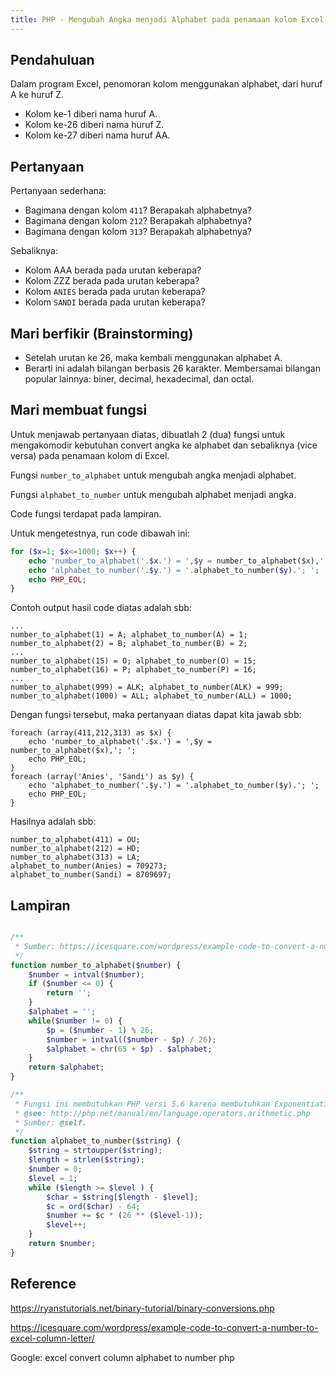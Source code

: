 ```yaml
---
title: PHP - Mengubah Angka menjadi Alphabet pada penamaan kolom Excel (vice versa)
---
```


## Pendahuluan

Dalam program Excel, penomoran kolom menggunakan alphabet, dari huruf A ke huruf Z.

 - Kolom ke-1 diberi nama huruf A.
 - Kolom ke-26 diberi nama huruf Z.
 - Kolom ke-27 diberi nama huruf AA.

## Pertanyaan

Pertanyaan sederhana:

 - Bagimana dengan kolom `411`? Berapakah alphabetnya?
 - Bagimana dengan kolom `212`? Berapakah alphabetnya?
 - Bagimana dengan kolom `313`? Berapakah alphabetnya?

Sebaliknya:

 - Kolom AAA berada pada urutan keberapa?
 - Kolom ZZZ berada pada urutan keberapa?
 - Kolom `ANIES` berada pada urutan keberapa?
 - Kolom `SANDI` berada pada urutan keberapa?

## Mari berfikir (Brainstorming)

 - Setelah urutan ke 26, maka kembali menggunakan alphabet A.
 - Berarti ini adalah bilangan berbasis 26 karakter. Membersamai bilangan popular lainnya: biner, decimal, hexadecimal, dan octal.

## Mari membuat fungsi

Untuk menjawab pertanyaan diatas, dibuatlah 2 (dua) fungsi untuk mengakomodir 
kebutuhan convert angka ke alphabet dan sebaliknya (vice versa) pada penamaan
kolom di Excel.

Fungsi `number_to_alphabet` untuk mengubah angka menjadi alphabet.

Fungsi `alphabet_to_number` untuk mengubah alphabet menjadi angka.

Code fungsi terdapat pada lampiran.

Untuk mengetestnya, run code dibawah ini:

```php
for ($x=1; $x<=1000; $x++) {
    echo 'number_to_alphabet('.$x.') = ',$y = number_to_alphabet($x),'; ';
    echo 'alphabet_to_number('.$y.') = '.alphabet_to_number($y).'; ';
    echo PHP_EOL;
}
```

Contoh output hasil code diatas adalah sbb:

```
...
number_to_alphabet(1) = A; alphabet_to_number(A) = 1;
number_to_alphabet(2) = B; alphabet_to_number(B) = 2;
...
number_to_alphabet(15) = O; alphabet_to_number(O) = 15;
number_to_alphabet(16) = P; alphabet_to_number(P) = 16;
...
number_to_alphabet(999) = ALK; alphabet_to_number(ALK) = 999;
number_to_alphabet(1000) = ALL; alphabet_to_number(ALL) = 1000;
```

Dengan fungsi tersebut, maka pertanyaan diatas dapat kita jawab sbb:

```
foreach (array(411,212,313) as $x) {    
    echo 'number_to_alphabet('.$x.') = ',$y = number_to_alphabet($x),'; ';    
    echo PHP_EOL;
}
foreach (array('Anies', 'Sandi') as $y) {        
    echo 'alphabet_to_number('.$y.') = '.alphabet_to_number($y).'; ';
    echo PHP_EOL;
}
```

Hasilnya adalah sbb:

```
number_to_alphabet(411) = OU;
number_to_alphabet(212) = HD;
number_to_alphabet(313) = LA;
alphabet_to_number(Anies) = 709273;
alphabet_to_number(Sandi) = 8709697;
```


## Lampiran

```php

/**
 * Sumber: https://icesquare.com/wordpress/example-code-to-convert-a-number-to-excel-column-letter/
 */
function number_to_alphabet($number) {
    $number = intval($number);
    if ($number <= 0) {
        return '';
    }
    $alphabet = '';
    while($number != 0) {
        $p = ($number - 1) % 26;
        $number = intval(($number - $p) / 26);
        $alphabet = chr(65 + $p) . $alphabet;
    }
    return $alphabet;
}

/**
 * Fungsi ini membutuhkan PHP versi 5.6 karena membutuhkan Exponentiation.
 * @see: http://php.net/manual/en/language.operators.arithmetic.php
 * Sumber: @self.
 */
function alphabet_to_number($string) {
    $string = strtoupper($string);
    $length = strlen($string);
    $number = 0;
    $level = 1;
    while ($length >= $level ) {
        $char = $string[$length - $level];
        $c = ord($char) - 64;        
        $number += $c * (26 ** ($level-1));
        $level++;
    }
    return $number;
}
```

## Reference

<https://ryanstutorials.net/binary-tutorial/binary-conversions.php>

<https://icesquare.com/wordpress/example-code-to-convert-a-number-to-excel-column-letter/>

Google: excel convert column alphabet to number php
